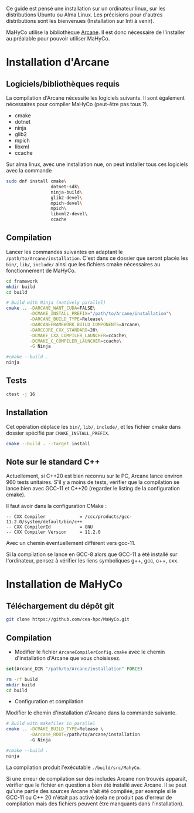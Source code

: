 Ce guide est pensé une installation sur un ordinateur linux, sur les distributions Ubuntu ou Alma Linux.
Les précisions pour d'autres distributions sont les bienvenues (Installation sur Inti à venir).

MaHyCo utilise la bibliothèque [Arcane](http://github.com/arcane-framework/framework). Il est donc nécessaire de l'installer au préalable pour pouvoir utiliser MaHyCo.

# Installation d'Arcane


## Logiciels/bibliothèques requis

La compilation d'Arcane nécessite les logiciels suivants. Il sont également nécessaires pour compiler MaHyCo (peut-être pas tous ?).

* cmake
* dotnet
* ninja
* glib2
* mpich
* libxml
* ccache

Sur alma linux, avec une installation nue, on peut installer tous ces logiciels avec la commande

```bash
sudo dnf install cmake\
                 dotnet-sdk\
                 ninja-build\
                 glib2-devel\
                 mpich-devel\
                 mpich\
                 libxml2-devel\
                 ccache
```

## Compilation

Lancer les commandes suivantes en adaptant le `/path/to/Arcane/installation`.
C'est dans ce dossier que seront placés les `bin/`, `lib/`, `include/` ainsi que les
fichiers cmake nécessaires au fonctionnement de MaHyCo.

```sh
cd framework
mkdir build
cd build
```


```bash
# Build with Ninja (natively parallel)
cmake .. -DARCANE_WANT_CUDA=FALSE\
         -DCMAKE_INSTALL_PREFIX="/path/to/Arcane/installation"\
         -DARCANE_BUILD_TYPE=Release\
         -DARCANEFRAMEWORK_BUILD_COMPONENTS=Arcane\
         -DARCCORE_CXX_STANDARD=20\
         -DCMAKE_CXX_COMPILER_LAUNCHER=ccache\
         -DCMAKE_C_COMPILER_LAUNCHER=ccache\
         -G Ninja

#cmake --build .
ninja
```

## Tests

```bash
ctest -j 16
```

## Installation

Cet opération déplace les `bin/`, `lib/`, `include/`, et les fichier cmake dans dossier
spécifié par `CMAKE_INSTALL_PREFIX`.

```bash
cmake --build . --target install
```

## Note sur le standard C++

Actuellement, si C++20 est bien reconnu sur le PC, Arcane lance environ 960 tests unitaires. S'il y a moins de tests, vérifier que la compilation se lance bien avec GCC-11 et C++20 (regarder le listing de la configuration cmake).

Il faut avoir dans la configuration CMake :

```
-- CXX Compiler             = /ccc/products/gcc-11.2.0/system/default/bin/c++
-- CXX CompilerId           = GNU
-- CXX Compiler Version     = 11.2.0
```
Avec un chemin éventuellement différent vers gcc-11.

Si la compilation se lance en GCC-8 alors que GCC-11 a été installé sur l'ordinateur, pensez à vérifier les liens symboliques g++, gcc, c++, cxx.


# Installation de MaHyCo


## Téléchargement du dépôt git

```bash
git clone https://github.com/cea-hpc/MaHyCo.git
```

## Compilation

- Modifier le fichier `ArcaneCompilerConfig.cmake` avec le chemin d'installation d'Arcane que vous choisissez.

```cmake
set(Arcane_DIR "/path/to/Arcane/installation" FORCE)
```

```bash
rm -rf build
mkdir build
cd build
```

- Configuration et compilation

Modifier le chemin d'installation d'Arcane dans la commande suivante.

```bash
# Build with makefiles in parallel
cmake .. -DCMAKE_BUILD_TYPE=Release \
         -DArcane_ROOT=/path/to/arcane/installation
         -G Ninja

#cmake --build .
ninja
```

La compilation produit l'exécutable `./build/src/MahyCo`.

Si une erreur de compilation sur des includes Arcane non trouvés apparaît, vérifier que le fichier en question a bien été installé avec Arcane. Il se peut qu'une partie des sources Arcane n'ait été compilée, par exemple si le GCC-11 ou C++ 20 n'était pas activé (cela ne produit pas d'erreur de compilation mais des fichiers peuvent être manquants dans l'installation).

